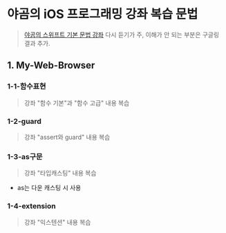 # 야곰의 iOS 프로그래밍 강좌 복습 문법
> [야곰의 스위프트 기본 문법 강좌](https://www.inflearn.com/course/%EC%8A%A4%EC%9C%84%ED%94%84%ED%8A%B8-%EA%B8%B0%EB%B3%B8-%EB%AC%B8%EB%B2%95/) 다시 듣기가 주, 이해가 안 되는 부분은 구글링 결과 추가.
## 1. My-Web-Browser
### 1-1-함수표현
> 강좌 "함수 기본"과 "함수 고급" 내용 복습
### 1-2-guard
> 강좌 "assert와 guard" 내용 복습
### 1-3-as구문
> 강좌 "타입캐스팅" 내용 복습
* as는 다운 캐스팅 시 사용
### 1-4-extension
> 강좌 "익스텐션" 내용 복습
